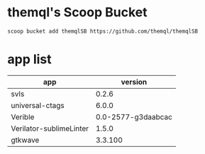 # themql's Scoop Bucket

```
scoop bucket add themqlSB https://github.com/themql/themqlSB
```

# app list

| app                     | version            |
| ----------------------- | ------------------ |
| svls                    | 0.2.6              |
| universal-ctags         | 6.0.0              |
| Verible                 | 0.0-2577-g3daabcac |
| Verilator-sublimeLinter | 1.5.0              |
| gtkwave                 | 3.3.100            |
